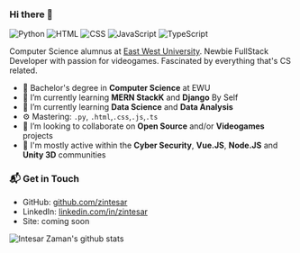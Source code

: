 ### Hi there 👋

![Python](https://img.shields.io/badge/Python-Intermediate-yellow)
![HTML](https://img.shields.io/badge/HTML-Expert-orange)
![CSS](https://img.shields.io/badge/CSS-Expert-blue)
![JavaScript](https://img.shields.io/badge/JavaScript-Intermediate-yellow)
![TypeScript](https://img.shields.io/badge/TypeScript-Beginer-lightgrey)

Computer Science alumnus at [East West University](https://www.ewubd.edu). Newbie FullStack Developer with passion for videogames. Fascinated by everything that's CS related. 

- 🔭 Bachelor's degree in **Computer Science** at EWU
- 🌱 I’m currently learning **MERN StackK** and **Django** By Self
- 🌱 I’m currently learning **Data Science** and **Data Analysis**
- ⚙️ Mastering: `.py`, `.html`,`.css`,`.js`,`.ts`
- 👯 I’m looking to collaborate on **Open Source** and/or **Videogames** projects
- 💬 I'm mostly active within the **Cyber Security**, **Vue.JS**, **Node.JS** and **Unity 3D** communities

### 📬 Get in Touch

- GitHub: [github.com/zintesar][github]
- LinkedIn: [linkedin.com/in/zintesar][LinkedIn]
- Site: coming soon

<!--### 📚 Looking for my Resume? E-Mail me!-->

![Intesar Zaman's github stats](https://github-readme-stats.vercel.app/api?username=zintesar&show_icons=true&hide_border=true)


[github]: https://github.com/zintesar
[site]: https://zintesar.github.io
[LinkedIn]: https://www.linkedin.com/in/zintesar
<!--

instirition from Federico Dondi
link: https://github.com/federico-dondi/federico-dondi

**zintesar/zintesar** is a ✨ _special_ ✨ repository because its `README.md` (this file) appears on your GitHub profile.

Here are some ideas to get you started:


- 🔭 I’m currently working on ...
- 🌱 I’m currently learning ...
- 👯 I’m looking to collaborate on ...
- 🤔 I’m looking for help with ...
- 💬 Ask me about ...
- 📫 How to reach me: ...
- 😄 Pronouns: ...
- ⚡ Fun fact: ...
-->
